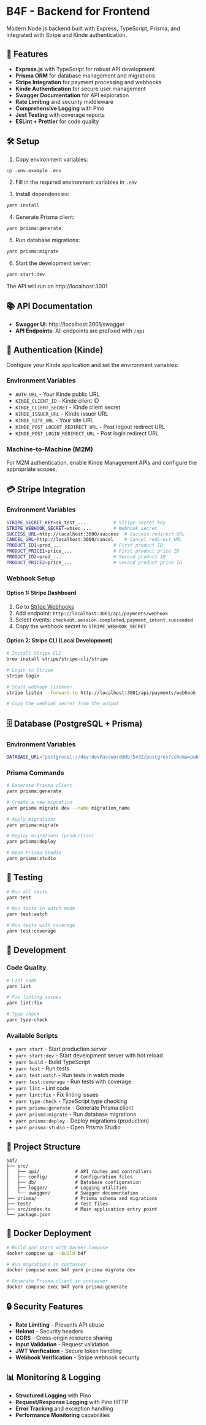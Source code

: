 # B4F - Backend for Frontend

Modern Node.js backend built with Express, TypeScript, Prisma, and integrated with Stripe and Kinde authentication.

## 🚀 Features

- **Express.js** with TypeScript for robust API development
- **Prisma ORM** for database management and migrations
- **Stripe Integration** for payment processing and webhooks
- **Kinde Authentication** for secure user management
- **Swagger Documentation** for API exploration
- **Rate Limiting** and security middleware
- **Comprehensive Logging** with Pino
- **Jest Testing** with coverage reports
- **ESLint + Prettier** for code quality

## 🛠️ Setup

1. Copy environment variables:
```bash
cp .env.example .env
```

2. Fill in the required environment variables in `.env`

3. Install dependencies:
```bash
yarn install
```

4. Generate Prisma client:
```bash
yarn prisma:generate
```

5. Run database migrations:
```bash
yarn prisma:migrate
```

6. Start the development server:
```bash
yarn start:dev
```

The API will run on http://localhost:3001

## 📚 API Documentation

- **Swagger UI**: http://localhost:3001/swagger
- **API Endpoints**: All endpoints are prefixed with `/api`

## 🔐 Authentication (Kinde)

Configure your Kinde application and set the environment variables:

### Environment Variables
- `AUTH_URL` - Your Kinde public URL
- `KINDE_CLIENT_ID` - Kinde client ID
- `KINDE_CLIENT_SECRET` - Kinde client secret
- `KINDE_ISSUER_URL` - Kinde issuer URL
- `KINDE_SITE_URL` - Your site URL
- `KINDE_POST_LOGOUT_REDIRECT_URL` - Post logout redirect URL
- `KINDE_POST_LOGIN_REDIRECT_URL` - Post login redirect URL

### Machine-to-Machine (M2M)
For M2M authentication, enable Kinde Management APIs and configure the appropriate scopes.

## 💳 Stripe Integration

### Environment Variables
```bash
STRIPE_SECRET_KEY=sk_test_...          # Stripe secret key
STRIPE_WEBHOOK_SECRET=whsec_...        # Webhook secret
SUCCESS_URL=http://localhost:3000/success  # Success redirect URL
CANCEL_URL=http://localhost:3000/cancel    # Cancel redirect URL
PRODUCT_ID1=prod_...                   # First product ID
PRODUCT_PRICE1=price_...               # First product price ID
PRODUCT_ID2=prod_...                   # Second product ID
PRODUCT_PRICE2=price_...               # Second product price ID
```

### Webhook Setup

#### Option 1: Stripe Dashboard
1. Go to [Stripe Webhooks](https://dashboard.stripe.com/test/workbench/webhooks)
2. Add endpoint: `http://localhost:3001/api/payments/webhook`
3. Select events: `checkout.session.completed`, `payment_intent.succeeded`
4. Copy the webhook secret to `STRIPE_WEBHOOK_SECRET`

#### Option 2: Stripe CLI (Local Development)
```bash
# Install Stripe CLI
brew install stripe/stripe-cli/stripe

# Login to Stripe
stripe login

# Start webhook listener
stripe listen --forward-to http://localhost:3001/api/payments/webhook

# Copy the webhook secret from the output
```

## 🗄️ Database (PostgreSQL + Prisma)

### Environment Variables
```bash
DATABASE_URL="postgresql://dev:devPassword@db:5432/postgres?schema=public"
```

### Prisma Commands
```bash
# Generate Prisma client
yarn prisma:generate

# Create a new migration
yarn prisma migrate dev --name migration_name

# Apply migrations
yarn prisma:migrate

# Deploy migrations (production)
yarn prisma:deploy

# Open Prisma Studio
yarn prisma:studio
```

## 🧪 Testing

```bash
# Run all tests
yarn test

# Run tests in watch mode
yarn test:watch

# Run tests with coverage
yarn test:coverage
```

## 🔧 Development

### Code Quality
```bash
# Lint code
yarn lint

# Fix linting issues
yarn lint:fix

# Type check
yarn type-check
```

### Available Scripts

- `yarn start` - Start production server
- `yarn start:dev` - Start development server with hot reload
- `yarn build` - Build TypeScript
- `yarn test` - Run tests
- `yarn test:watch` - Run tests in watch mode
- `yarn test:coverage` - Run tests with coverage
- `yarn lint` - Lint code
- `yarn lint:fix` - Fix linting issues
- `yarn type-check` - TypeScript type checking
- `yarn prisma:generate` - Generate Prisma client
- `yarn prisma:migrate` - Run database migrations
- `yarn prisma:deploy` - Deploy migrations (production)
- `yarn prisma:studio` - Open Prisma Studio

## 📁 Project Structure

```
b4f/
├── src/
│   ├── api/             # API routes and controllers
│   ├── config/          # Configuration files
│   ├── db/              # Database configuration
│   ├── logger/          # Logging utilities
│   └── swagger/         # Swagger documentation
├── prisma/              # Prisma schema and migrations
├── test/                # Test files
├── src/index.ts         # Main application entry point
└── package.json
```

## 🚀 Docker Deployment

```bash
# Build and start with Docker Compose
docker compose up --build b4f

# Run migrations in container
docker compose exec b4f yarn prisma migrate dev

# Generate Prisma client in container
docker compose exec b4f yarn prisma:generate
```

## 🔒 Security Features

- **Rate Limiting** - Prevents API abuse
- **Helmet** - Security headers
- **CORS** - Cross-origin resource sharing
- **Input Validation** - Request validation
- **JWT Verification** - Secure token handling
- **Webhook Verification** - Stripe webhook security

## 📊 Monitoring & Logging

- **Structured Logging** with Pino
- **Request/Response Logging** with Pino HTTP
- **Error Tracking** and exception handling
- **Performance Monitoring** capabilities